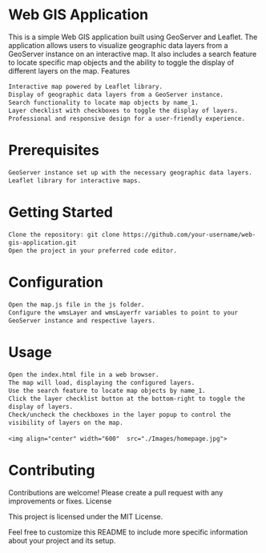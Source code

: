# Web GIS Application

This is a simple Web GIS application built using GeoServer and Leaflet. The application allows users to visualize geographic data layers from a GeoServer instance on an interactive map. It also includes a search feature to locate specific map objects and the ability to toggle the display of different layers on the map.
Features

    Interactive map powered by Leaflet library.
    Display of geographic data layers from a GeoServer instance.
    Search functionality to locate map objects by name_1.
    Layer checklist with checkboxes to toggle the display of layers.
    Professional and responsive design for a user-friendly experience.

# Prerequisites

    GeoServer instance set up with the necessary geographic data layers.
    Leaflet library for interactive maps.

# Getting Started

    Clone the repository: git clone https://github.com/your-username/web-gis-application.git
    Open the project in your preferred code editor.

# Configuration

    Open the map.js file in the js folder.
    Configure the wmsLayer and wmsLayerfr variables to point to your GeoServer instance and respective layers.

# Usage

    Open the index.html file in a web browser.
    The map will load, displaying the configured layers.
    Use the search feature to locate map objects by name_1.
    Click the layer checklist button at the bottom-right to toggle the display of layers.
    Check/uncheck the checkboxes in the layer popup to control the visibility of layers on the map.

    <img align="center" width="600"  src="./Images/homepage.jpg">

# Contributing

Contributions are welcome! Please create a pull request with any improvements or fixes.
License

This project is licensed under the MIT License.

Feel free to customize this README to include more specific information about your project and its setup.